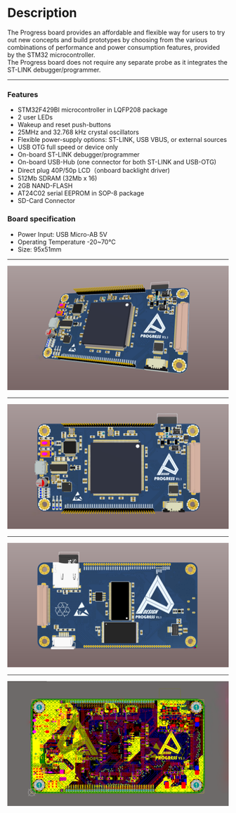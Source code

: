 # Description
The Progress board provides an affordable and flexible way for users to try out new concepts and build prototypes by choosing from the various combinations of performance and power consumption features, provided by the STM32 microcontroller.       
The Progress board does not require any separate probe as it integrates the ST-LINK debugger/programmer.

---

### Features
- STM32F429BI microcontroller in LQFP208 package
- 2 user LEDs
- Wakeup and reset push-buttons
- 25MHz and 32.768 kHz crystal oscillators
- Flexible power-supply options: ST-LINK, USB VBUS, or external sources
- USB OTG full speed or device only
- On-board ST-LINK debugger/programmer
- On-board USB-Hub (one connector for both ST-LINK and USB-OTG)
- Direct plug 40P/50p LCD（onboard backlight driver)
- 512Mb SDRAM (32Mb x 16)
- 2GB NAND-FLASH
- AT24C02 serial EEPROM in SOP-8 package
- SD-Card Connector

### Board specification
- Power Input: USB Micro-AB 5V
- Operating Temperature -20~70℃
- Size: 95x51mm 


---

![Tilted](https://github.com/AmirhoseinMasoumi/Progress-V3.1/blob/main/Assets/Images/Tilted.png)

---

![Front](https://github.com/AmirhoseinMasoumi/Progress-V3.1/blob/main/Assets/Images/Front.png)

---

![Back](https://github.com/AmirhoseinMasoumi/Progress-V3.1/blob/main/Assets/Images/Back.png)

---

![Layers](https://github.com/AmirhoseinMasoumi/Progress-V3.1/blob/main/Assets/Images/Layers.png)
